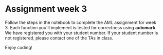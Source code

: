 # Assignment week 3

Follow the steps in the notebook to complete the AML assignment for week 3. Each function you'll implement is tested for correctness using **automark**. We have registered you with your student number. If your student number is not registered, please contact one of the TAs in class.

Enjoy coding!